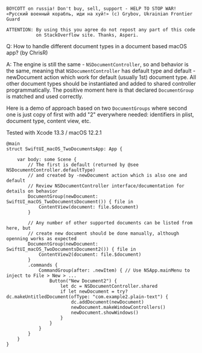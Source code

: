 ```
BOYCOTT on russia! Don't buy, sell, support - HELP TO STOP WAR!
«Русский военный корабль, иди на хуй!» (c) Grybov, Ukrainian Frontier Guard

ATTENTION: By using this you agree do not repost any part of this code
           on StackOverflow site. Thanks, Asperi.
```

Q: How to handle different document types in a document based macOS app? (by ChrisR)

A: The engine is still the same - `NSDocumentController`, so and behavior is the same, 
meaning that `NSDocumentController` has default type and default -newDocument action
which work for default (usually 1st) document type. All other document types should
be instantiated and added to shared controller programmatically. The positive moment
here is that declared `DocumentGroup` is matched and used correctly.

Here is a demo of approach based on two `DocumentGroups` where second one is just copy
of first with add "2" everywhere needed: identifiers in plist, document type, content view, etc.

Tested with Xcode 13.3 / macOS 12.2.1

```
@main
struct SwiftUI_macOS_TwoDocumentsApp: App {

	var body: some Scene {
		// The first is default (returned by @see NSDocumentController.defaultType)
		// and created by -newDocument action which is also one and default
		// Review NSDocumentController interface/documentation for details on behavior
		DocumentGroup(newDocument: SwiftUI_macOS_TwoDocumentsDocument()) { file in
			ContentView(document: file.$document)
		}

		// Any number of other supported documents can be listed from here, but
		// create new document should be done manually, although openning works as expected
		DocumentGroup(newDocument: SwiftUI_macOS_TwoDocumentsDocument2()) { file in
			ContentView2(document: file.$document)
		}
		.commands {
			CommandGroup(after: .newItem) { // Use NSApp.mainMenu to inject to File > New > ...
				Button("New Document2") {
					let dc = NSDocumentController.shared
					if let newDocument = try? dc.makeUntitledDocument(ofType: "com.example2.plain-text") {
						dc.addDocument(newDocument)
						newDocument.makeWindowControllers()
						newDocument.showWindows()
					}
				}
			}
		}
	}
}
```
